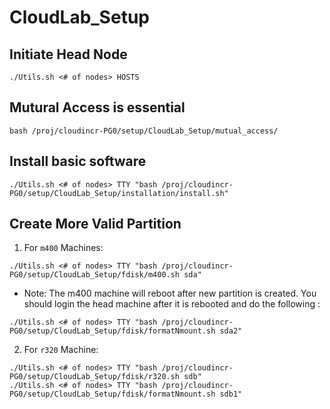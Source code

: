 # CloudLab_Setup

## Initiate Head Node

```
./Utils.sh <# of nodes> HOSTS
```

## Mutural Access is essential

```
bash /proj/cloudincr-PG0/setup/CloudLab_Setup/mutual_access/
```

## Install basic software

```
./Utils.sh <# of nodes> TTY "bash /proj/cloudincr-PG0/setup/CloudLab_Setup/installation/install.sh"
```

## Create More Valid Partition

1. For `m400` Machines:
```
./Utils.sh <# of nodes> TTY "bash /proj/cloudincr-PG0/setup/CloudLab_Setup/fdisk/m400.sh sda"
```
* Note: The m400 machine will reboot after new partition is created. You should login the head machine after it is rebooted and do the following :
```
./Utils.sh <# of nodes> TTY "bash /proj/cloudincr-PG0/setup/CloudLab_Setup/fdisk/formatNmount.sh sda2"
```

2. For `r320` Machine:
```
./Utils.sh <# of nodes> TTY "bash /proj/cloudincr-PG0/setup/CloudLab_Setup/fdisk/r320.sh sdb"
./Utils.sh <# of nodes> TTY "bash /proj/cloudincr-PG0/setup/CloudLab_Setup/fdisk/formatNmount.sh sdb1"
```

